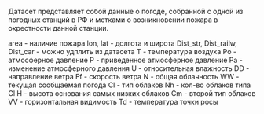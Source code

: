 Датасет представляет собой данные о погоде, собранной с одной из погодных станций в РФ и метками о возникновении пожара в окрестности данной станции.

area - наличие пожара
lon, lat - долгота и широта 
Dist_str, Dist_railw, Dist_car - можно удплить из датасета
T - температура воздуха
Po - атмосферное давление
P - приведенное атмосферное давление
Pa - изменение атмосферного давления
U - относительная влажность
DD - направление ветра
Ff - скорость ветра
N - общая облачность
WW - текущая сообщаемая погода
Cl - тип облаков
Nh - кол-во облаков типа Cl
H - высота основания самых низких облаков
Cm - второй тип облаков
VV - горизонтальная видимость
Td - температура точки росы
